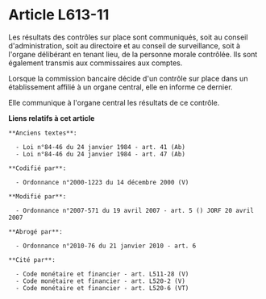 # Article L613-11

Les résultats des contrôles sur place sont communiqués, soit au conseil d'administration, soit au directoire et au conseil de
surveillance, soit à l'organe délibérant en tenant lieu, de la personne morale contrôlée. Ils sont également transmis aux
commissaires aux comptes.

Lorsque la commission bancaire décide d'un contrôle sur place dans un établissement affilié à un organe central, elle en
informe ce dernier.

Elle communique à l'organe central les résultats de ce contrôle.

**Liens relatifs à cet article**

	**Anciens textes**:

	  - Loi n°84-46 du 24 janvier 1984 - art. 41 (Ab)
	  - Loi n°84-46 du 24 janvier 1984 - art. 47 (Ab)

	**Codifié par**:

	  - Ordonnance n°2000-1223 du 14 décembre 2000 (V)

	**Modifié par**:

	  - Ordonnance n°2007-571 du 19 avril 2007 - art. 5 () JORF 20 avril 2007

	**Abrogé par**:

	  - Ordonnance n°2010-76 du 21 janvier 2010 - art. 6

	**Cité par**:

	  - Code monétaire et financier - art. L511-28 (V)
	  - Code monétaire et financier - art. L520-2 (V)
	  - Code monétaire et financier - art. L520-6 (VT)
